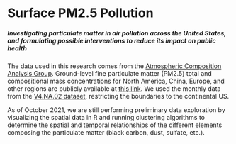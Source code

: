 # Surface PM2.5 Pollution
##### Investigating particulate matter in air pollution across the United States, and formulating possible interventions to reduce its impact on public health 

The data used in this research comes from the [Atmospheric Composition Analysis Group](https://sites.wustl.edu/acag/). Ground-level fine particulate matter (PM2.5) total and compositional mass concentrations for North America, China, Europe, and other regions are publicly available at [this link](https://sites.wustl.edu/acag/datasets/surface-pm2-5/#V4.NA.03). We used the monthly data from the [V4.NA.02 dataset](https://wustl.app.box.com/s/wk3144jc6xfy6ujfvyv5m2yfk33nz2nn), restricting the boundaries to the continental US.

As of October 2021, we are still performing preliminary data exploration by visualizing the spatial data in R and running clustering algorithms to determine the spatial and temporal relationships of the different elements composing the particulate matter (black carbon, dust, sulfate, etc.).
